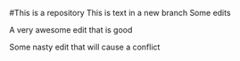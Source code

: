 #This is a repository
This is text in a new branch
Some edits 

A very awesome edit that is good

Some nasty edit that will cause a conflict

